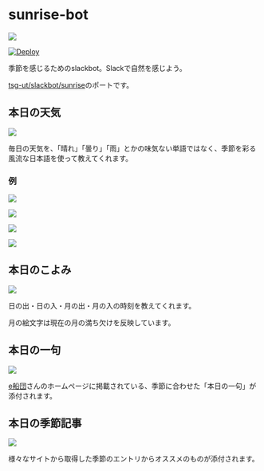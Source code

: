 # sunrise-bot

![](https://i.imgur.com/49qVktX.png)

[![Deploy](https://www.herokucdn.com/deploy/button.svg)](https://heroku.com/deploy)

季節を感じるためのslackbot。Slackで自然を感じよう。

[tsg-ut/slackbot/sunrise](https://github.com/tsg-ut/slackbot/tree/master/sunrise)のポートです。

## 本日の天気

![](https://i.imgur.com/j6fRG6k.png)

毎日の天気を、「晴れ」「曇り」「雨」とかの味気ない単語ではなく、季節を彩る風流な日本語を使って教えてくれます。

### 例

![](https://res.cloudinary.com/hakatashi/image/upload/v1549652164/b0ksbirusvqylb2fkltf.png)

![](https://res.cloudinary.com/hakatashi/image/upload/v1549652046/belrugebt5rns6oqumh4.png)

![](https://res.cloudinary.com/hakatashi/image/upload/v1549702839/jvd54909bmjlstxmioai.png)

![](https://res.cloudinary.com/hakatashi/image/upload/v1550072245/g6liq7dvq7ua3nk1oisd.png)

## 本日のこよみ

![](https://i.imgur.com/HzM2ysI.png)

日の出・日の入・月の出・月の入の時刻を教えてくれます。

月の絵文字は現在の月の満ち欠けを反映しています。

## 本日の一句

![](https://i.imgur.com/SWZoGTm.png)

[e船団](http://sendan.kaisya.co.jp/)さんのホームページに掲載されている、季節に合わせた「本日の一句」が添付されます。

## 本日の季節記事

![](https://i.imgur.com/zcHtfVF.png)

様々なサイトから取得した季節のエントリからオススメのものが添付されます。
